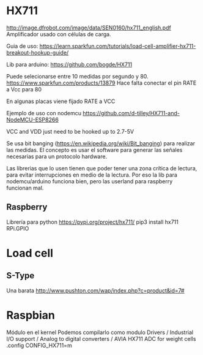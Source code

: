 # HX711
http://image.dfrobot.com/image/data/SEN0160/hx711_english.pdf
Amplificador usado con células de carga.

Guia de uso: https://learn.sparkfun.com/tutorials/load-cell-amplifier-hx711-breakout-hookup-guide/

Lib para arduino:
https://github.com/bogde/HX711

Puede selecionarse entre 10 medidas por segundo y 80.
https://www.sparkfun.com/products/13879
Hace falta conectar el pin RATE a Vcc para 80

En algunas placas viene fijado RATE a VCC

Ejemplo de uso con nodemcu
https://github.com/d-tilley/HX711-and-NodeMCU-ESP8266


VCC and VDD just need to be hooked up to 2.7-5V

Se usa bit banging (https://en.wikipedia.org/wiki/Bit_banging) para realizar las medidas.
El concepto es usar el software para generar las señales necesarias para un protocolo hardware.


Las librerias que lo usen tienen que poder tener una zona crítica de lectura, para evitar interrupciones en medio de la lectura.
Por eso la lib para nodemcu/arduino funciona bien, pero las userland para raspberry funcionan mal.



## Raspberry
Librería para python
https://pypi.org/project/hx711/
pip3 install hx711 RPi.GPIO




# Load cell

## S-Type
Una barata
http://www.pushton.com/wap/index.php?c=product&id=7#


# Raspbian
Módulo en el kernel
Podemos compilarlo como modulo
Drivers / Industrial I/O support / Analog to digital converters / AVIA HX711 ADC for weight cells
.config
CONFIG_HX711=m

